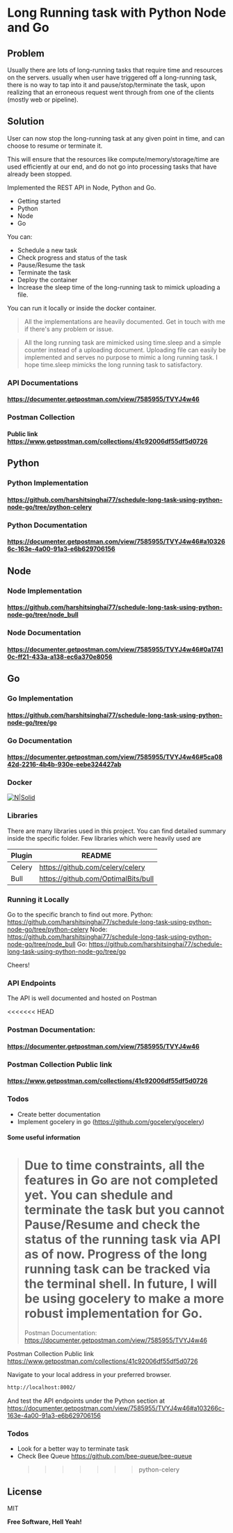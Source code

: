 # Long Running task with Python Node and Go

## Problem

Usually there are lots of long-running tasks that require time and resources on the servers. usually when user have triggered off a long-running task, there is no way to tap into it and pause/stop/terminate the task, upon realizing that an erroneous request went through from one of the clients (mostly web or pipeline).

## Solution

User can now stop the long-running task at any given point in time, and can choose to resume or terminate it.

This will ensure that the resources like compute/memory/storage/time are used efficiently at our end, and do not go into processing tasks that have already been stopped.

Implemented the REST API in Node, Python and Go.

- Getting started
- Python
- Node
- Go

You can:

- Schedule a new task
- Check progress and status of the task
- Pause/Resume the task
- Terminate the task
- Deploy the container
- Increase the sleep time of the long-running task to mimick uploading a file.

You can run it locally or inside the docker container.

> All the implementations are heavily documented. Get in touch with me if there's any problem or issue.

> All the long running task are mimicked using time.sleep and a simple counter instead of a uploading document. Uploading file can easily be implemented and serves no purpose to mimic a long running task. I hope time.sleep mimicks the long running task to satisfactory.

### API Documentations

#### https://documenter.getpostman.com/view/7585955/TVYJ4w46

### Postman Collection

#### Public link https://www.getpostman.com/collections/41c92006df55df5d0726

## Python

### Python Implementation

#### https://github.com/harshitsinghai77/schedule-long-task-using-python-node-go/tree/python-celery

### Python Documentation

#### https://documenter.getpostman.com/view/7585955/TVYJ4w46#a103266c-163e-4a00-91a3-e6b629706156

## Node

### Node Implementation

#### https://github.com/harshitsinghai77/schedule-long-task-using-python-node-go/tree/node_bull

### Node Documentation

#### https://documenter.getpostman.com/view/7585955/TVYJ4w46#0a17410c-ff21-433a-a138-ec6a370e8056

## Go

### Go Implementation

#### https://github.com/harshitsinghai77/schedule-long-task-using-python-node-go/tree/go

### Go Documentation

#### https://documenter.getpostman.com/view/7585955/TVYJ4w46#5ca0842d-2216-4b4b-930e-eebe324427ab

### Docker

[![N|Solid](https://i.ibb.co/0GSDfJx/all-docker.png)](https://i.ibb.co/0GSDfJx/all-docker.png)

### Libraries

There are many libraries used in this project. You can find detailed summary inside the specific folder.
Few libraries which were heavily used are

| Plugin | README                              |
| ------ | ----------------------------------- |
| Celery | https://github.com/celery/celery    |
| Bull   | https://github.com/OptimalBits/bull |

### Running it Locally

Go to the specific branch to find out more.
Python: https://github.com/harshitsinghai77/schedule-long-task-using-python-node-go/tree/python-celery
Node: https://github.com/harshitsinghai77/schedule-long-task-using-python-node-go/tree/node_bull
Go: https://github.com/harshitsinghai77/schedule-long-task-using-python-node-go/tree/go

Cheers!

### API Endpoints

The API is well documented and hosted on Postman

<<<<<<< HEAD

### Postman Documentation:

#### https://documenter.getpostman.com/view/7585955/TVYJ4w46

### Postman Collection Public link

#### https://www.getpostman.com/collections/41c92006df55df5d0726

### Todos

- Create better documentation
- Implement gocelery in go (https://github.com/gocelery/gocelery)

#### Some useful information

> # Due to time constraints, all the features in Go are not completed yet. You can shedule and terminate the task but you cannot Pause/Resume and check the status of the running task via API as of now. Progress of the long running task can be tracked via the terminal shell. In future, I will be using gocelery to make a more robust implementation for Go.
>
> Postman Documentation: https://documenter.getpostman.com/view/7585955/TVYJ4w46

Postman Collection Public link
https://www.getpostman.com/collections/41c92006df55df5d0726

Navigate to your local address in your preferred browser.

```sh
http://localhost:8002/
```

And test the API endpoints under the Python section at https://documenter.getpostman.com/view/7585955/TVYJ4w46#a103266c-163e-4a00-91a3-e6b629706156

### Todos

- Look for a better way to terminate task
- Check Bee Queue https://github.com/bee-queue/bee-queue
  > > > > > > > python-celery

## License

MIT

**Free Software, Hell Yeah!**
